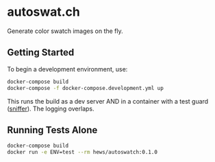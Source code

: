 # autoswat.ch

Generate color swatch images on the fly.

## Getting Started

To begin a development environment, use:

```bash
docker-compose build
docker-compose -f docker-compose.development.yml up
```

This runs the build as a dev server AND in a container with a test
guard ([sniffer](https://pypi.python.org/pypi/sniffer)). The logging
overlaps.

## Running Tests Alone

```bash
docker-compose build
docker run -e ENV=test --rm hews/autoswatch:0.1.0
```

